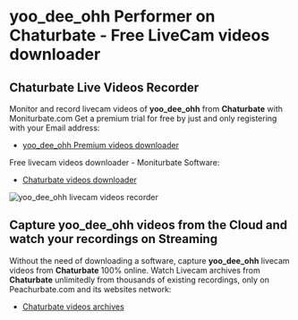 # yoo_dee_ohh Performer on Chaturbate - Free LiveCam videos downloader

## Chaturbate Live Videos Recorder

Monitor and record livecam videos of **yoo_dee_ohh** from **Chaturbate** with Moniturbate.com
Get a premium trial for free by just and only registering with your Email address:
* [yoo_dee_ohh Premium videos downloader](https://moniturbate.com/request-demo-licence-key.html)

Free livecam videos downloader - Moniturbate Software:
* [Chaturbate videos downloader](https://moniturbate.com/moniturbate-download-software.html)

![yoo_dee_ohh livecam videos recorder](https://peachurnet.com/templates/moniturbate-software.png)


## Capture yoo_dee_ohh videos from the Cloud and watch your recordings on Streaming

Without the need of downloading a software, capture **yoo_dee_ohh** livecam videos from **Chaturbate** 100% online.
Watch Livecam archives from **Chaturbate** unlimitedly from thousands of existing recordings, only on Peachurbate.com and its websites network:
* [Chaturbate videos archives](https://peachurnet.com/)
